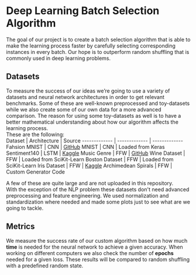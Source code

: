 # Deep Learning Batch Selection Algorithm
The goal of our project is to create a batch selection algorithm that is able to make the learning process faster by carefully selecting corresponding instances in every batch. Our hope is to outperform random shuffling that is commonly used in deep learning problems.  

## Datasets
To measure the success of our ideas we’re going to use a variety of datasets and neural network architectures in order to get relevant benchmarks. Some of these are well-known preprocessed and toy-datasets while we also create some of our own data for a more advanced comparison. The reason for using some toy-datasets as well is to have a better mathematical understanding about how our algorithm affects the learning process.  
These are the following:  
Dataset       | Architecture  | Source 
------------- | ------------- | -------------
Fahsion MNIST  | CNN | [GitHub](https://github.com/zalandoresearch/fashion-mnist)
MNIST  | CNN | Loaded from Keras
Sentiment140 | LSTM | [Kaggle](https://www.kaggle.com/kazanova/sentiment140)
Music Genre | FFW | [GitHub](https://github.com/kumargauravsingh14/music-genre-classification/blob/master/data.csv)
Wine Dataset | FFW | Loaded from SciKit-Learn
Boston Dataset | FFW | Loaded from SciKit-Learn
Iris Dataset | FFW | [Kaggle](https://www.kaggle.com/uciml/iris)
Archimedean Spirals | FFW | Custom Generator Code

A few of these are quite large and are not uploaded in this repository.  
With the exception of the NLP problem these datasets don't need advanced preprocessing and feature engineering. We used normalization and standardization where needed and made some plots just to see what are we going to tackle.  

## Metrics
We measure the success rate of our custom algorithm based on how much **time** is needed for the neural network to achieve a given accuracy. When working on different computers we also check the number of **epochs** needed for a given loss. These results will be compared to random shuffling with a predefined random state. 
